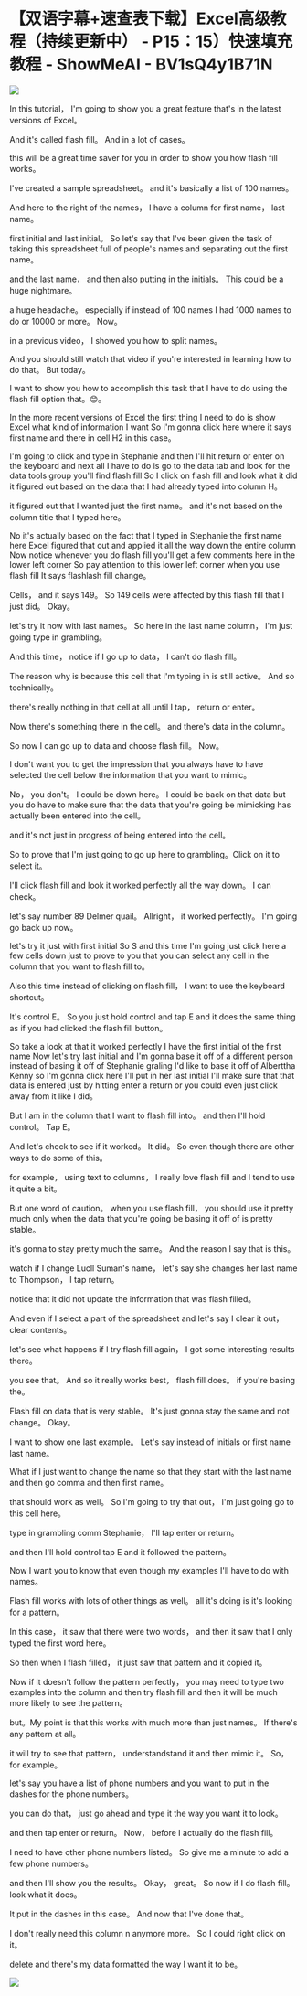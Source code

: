 # 【双语字幕+速查表下载】Excel高级教程（持续更新中） - P15：15）快速填充教程 - ShowMeAI - BV1sQ4y1B71N

![](img/52065da7554d0cf7a1eff923218061cf_0.png)

In this tutorial， I'm going to show you a great feature that's in the latest versions of Excel。

 And it's called flash fill。 And in a lot of cases。

 this will be a great time saver for you in order to show you how flash fill works。

 I've created a sample spreadsheet。 and it's basically a list of 100 names。

 And here to the right of the names， I have a column for first name， last name。

 first initial and last initial。 So let's say that I've been given the task of taking this spreadsheet full of people's names and separating out the first name。

 and the last name， and then also putting in the initials。 This could be a huge nightmare。

 a huge headache。 especially if instead of 100 names I had 1000 names to do or 10000 or more。 Now。

 in a previous video， I showed you how to split names。

 And you should still watch that video if you're interested in learning how to do that。 But today。

 I want to show you how to accomplish this task that I have to do using the flash fill option that。😊。

In the more recent versions of Excel the first thing I need to do is show Excel what kind of information I want So I'm gonna click here where it says first name and there in cell H2 in this case。

 I'm going to click and type in Stephanie and then I'll hit return or enter on the keyboard and next all I have to do is go to the data tab and look for the data tools group you'll find flash fill So I click on flash fill and look what it did it figured out based on the data that I had already typed into column H。

 it figured out that I wanted just the first name。 and it's not based on the column title that I typed here。

 No it's actually based on the fact that I typed in Stephanie the first name here Excel figured that out and applied it all the way down the entire column Now notice whenever you do flash fill you'll get a few comments here in the lower left corner So pay attention to this lower left corner when you use flash fill It says flashlash fill change。

Cells， and it says 149。 So 149 cells were affected by this flash fill that I just did。 Okay。

 let's try it now with last names。 So here in the last name column， I'm just going type in grambling。

 And this time， notice if I go up to data， I can't do flash fill。

 The reason why is because this cell that I'm typing in is still active。 And so technically。

 there's really nothing in that cell at all until I tap， return or enter。

 Now there's something there in the cell。 and there's data in the column。

 So now I can go up to data and choose flash fill。 Now。

 I don't want you to get the impression that you always have to have selected the cell below the information that you want to mimic。

 No， you don't。 I could be down here。 I could be back on that data but you do have to make sure that the data that you're going be mimicking has actually been entered into the cell。

 and it's not just in progress of being entered into the cell。

 So to prove that I'm just going to go up here to grambling。Click on it to select it。

 I'll click flash fill and look it worked perfectly all the way down。 I can check。

 let's say number 89 Delmer quail。 Allright， it worked perfectly。 I'm going go back up now。

 let's try it just with first initial So S and this time I'm going just click here a few cells down just to prove to you that you can select any cell in the column that you want to flash fill to。

 Also this time instead of clicking on flash fill， I want to use the keyboard shortcut。

 It's control E。 So you just hold control and tap E and it does the same thing as if you had clicked the flash fill button。

 So take a look at that it worked perfectly I have the first initial of the first name Now let's try last initial and I'm gonna base it off of a different person instead of basing it off of Stephanie graling I'd like to base it off of Alberttha Kenny so I'm gonna click here I'll put in her last initial I'll make sure that that data is entered just by hitting enter a return or you could even just click away from it like I did。

But I am in the column that I want to flash fill into。 and then I'll hold control。 Tap E。

 And let's check to see if it worked。 It did。 So even though there are other ways to do some of this。

 for example， using text to columns， I really love flash fill and I tend to use it quite a bit。

 But one word of caution。 when you use flash fill， you should use it pretty much only when the data that you're going be basing it off of is pretty stable。

 it's gonna to stay pretty much the same。 And the reason I say that is this。

 watch if I change Lucll Suman's name， let's say she changes her last name to Thompson， I tap return。

 notice that it did not update the information that was flash filled。

 And even if I select a part of the spreadsheet and let's say I clear it out， clear contents。

 let's see what happens if I try flash fill again， I got some interesting results there。

 you see that。 And so it really works best， flash fill does。 if you're basing the。

Flash fill on data that is very stable。 It's just gonna stay the same and not change。 Okay。

 I want to show one last example。 Let's say instead of initials or first name last name。

 What if I just want to change the name so that they start with the last name and then go comma and then first name。

 that should work as well。 So I'm going to try that out， I'm just going go to this cell here。

 type in grambling comm Stephanie， I'll tap enter or return。

 and then I'll hold control tap E and it followed the pattern。

 Now I want you to know that even though my examples I'll have to do with names。

 Flash fill works with lots of other things as well。 all it's doing is it's looking for a pattern。

 In this case， it saw that there were two words， and then it saw that I only typed the first word here。

 So then when I flash filled， it just saw that pattern and it copied it。

 Now if it doesn't follow the pattern perfectly， you may need to type two examples into the column and then try flash fill and then it will be much more likely to see the pattern。

 but。My point is that this works with much more than just names。 If there's any pattern at all。

 it will try to see that pattern， understandstand it and then mimic it。 So， for example。

 let's say you have a list of phone numbers and you want to put in the dashes for the phone numbers。

 you can do that， just go ahead and type it the way you want it to look。

 and then tap enter or return。 Now， before I actually do the flash fill。

 I need to have other phone numbers listed。 So give me a minute to add a few phone numbers。

 and then I'll show you the results。 Okay， great。 So now if I do flash fill。 look what it does。

 It put in the dashes in this case。 And now that I've done that。

 I don't really need this column n anymore more。 So I could right click on it。

 delete and there's my data formatted the way I want it to be。



![](img/52065da7554d0cf7a1eff923218061cf_2.png)